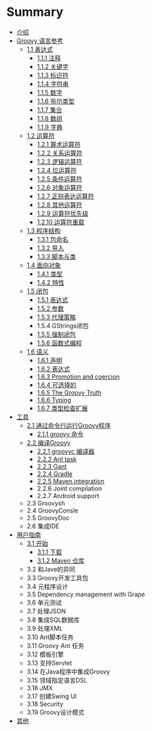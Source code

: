 # Summary

* [介绍](README.md)
* [Groovy 语言参考](chapter1/README.md)
   * [1.1 表达式](chapter1/11_biao_da_shi/11_biao_da_shi.md)
       * [1.1.1 注释](chapter1/11_biao_da_shi/111_zhu_shi.md)
       * [1.1.2 关键字](chapter1/11_biao_da_shi/112_guan_jian_zi.md)
       * [1.1.3 标识符](chapter1/11_biao_da_shi/113_biao_shi_fu.md)
       * [1.1.4 字符串](chapter1/11_biao_da_shi/114_zi_fu_chuan.md)
       * [1.1.5 数字](chapter1/11_biao_da_shi/115_shu_zi.md)
       * [1.1.6 布尔类型](chapter1/11_biao_da_shi/116_bu_er_lei_xing.md)
       * [1.1.7 集合](chapter1/11_biao_da_shi/117_ji_he.md)
       * [1.1.8 数组](chapter1/11_biao_da_shi/118_shu_zu.md)
       * [1.1.9 字典](chapter1/11_biao_da_shi/119_zi_dian.md)
   * [1.2 运算符](chapter1/12_yun_suan_fu/12_yun_suan_fu.md)
       * [1.2.1 算术运算符](chapter1/12_yun_suan_fu/121_suan_zhu_yun_suan_fu.md)
       * [1.2.2 关系运算符](chapter1/12_yun_suan_fu/122_guan_xi_yun_suan_fu.md)
       * [1.2.3 逻辑运算符](chapter1/12_yun_suan_fu/123_luo_ji_yun_suan_fu.md)
       * [1.2.4 位运算符](chapter1/12_yun_suan_fu/124_wei_yun_suan_fu.md)
       * [1.2.5 条件运算符](chapter1/12_yun_suan_fu/125_tiao_jian_yun_suan_fu.md)
       * [1.2.6 对象运算符](chapter1/12_yun_suan_fu/126_dui_xiang_yun_suan_fu.md)
       * [1.2.7 正则表达运算符](chapter1/12_yun_suan_fu/127_zheng_ze_biao_da_yun_suan_fu.md)
       * [1.2.8 其他运算符](chapter1/12_yun_suan_fu/128_qi_ta_yun_suan_fu.md)
       * [1.2.9 运算符优先级](chapter1/12_yun_suan_fu/129_yun_suan_fu_you_xian_ji.md)
       * [1.2.10 运算符重载](chapter1/12_yun_suan_fu/1210_yun_suan_fu_zhong_zai.md)
   * [1.3 程序结构](chapter1/13_cheng_xu_jie_gou/13_cheng_xu_jie_gou.md)
       * [1.3.1 包命名](chapter1/13_cheng_xu_jie_gou/131_bao_ming_ming.md)
       * [1.3.2 导入](chapter1/13_cheng_xu_jie_gou/132_dao_ru.md)
       * [1.3.3 脚本与类](chapter1/13_cheng_xu_jie_gou/133_jiao_ben_yu_lei.md)
   * [1.4 面向对象](chapter1/14_mian_xiang_dui_xiang/14_mian_xiang_dui_xiang.md)
       * [1.4.1 类型](chapter1/14_mian_xiang_dui_xiang/141_lei_xing.md)
       * [1.4.2 特性](chapter1/14_mian_xiang_dui_xiang/142_te_xing.md)
   * [1.5 闭包](chapter1/15_bi_bao/15_bi_bao.md)
       * [1.5.1 表达式](chapter1/15_bi_bao/151_biao_da_shi.md)
       * [1.5.2 参数](chapter1/15_bi_bao/152_can_shu.md)
       * [1.5.3 代理策略](chapter1/15_bi_bao/153_dai_li_ce_lve.md)
       * 1.5.4 GStrings闭包
       * [1.5.5 强制闭包](chapter1/15_bi_bao/155_qiang_zhi_bi_bao.md)
       * [1.5.6 函数式编程](chapter1/15_bi_bao/156_han_shu_shi_bian_cheng.md)
   * [1.6 语义](chapter1/16_yu_yi/16_yu_yi.md)
       * [1.6.1 声明](chapter1/16_yu_yi/161_sheng_ming.md)
       * [1.6.2 表达式](chapter1/16_yu_yi/162_biao_da_shi.md)
       * [1.6.3 Promotion and coercion](chapter1/16_yu_yi/163_promotion_and_coercion.md)
       * [1.6.4 可选择的](chapter1/16_yu_yi/164_ke_xuan_ze_de.md)
       * [1.6.5 The Groovy Truth](chapter1/16_yu_yi/165_the_groovy_truth.md)
       * [1.6.6 Typing](chapter1/16_yu_yi/166_typing.md)
       * [1.6.7 类型检查扩展](chapter1/16_yu_yi/167_lei_xing_jian_cha_kuo_zhan.md)
* [工具](chapter2/README.md)
   * [2.1 通过命令行运行Groovy程序](chapter2/21_tong_guo_ming_ling_xing_yun_xing_groovy_cheng_x/21_tong_guo_ming_ling_xing_yun_xing_groovy_cheng_x_.md)
       * [2.1.1 groovy 命令](chapter2/21_tong_guo_ming_ling_xing_yun_xing_groovy_cheng_x/211_groovy_ming_ling.md)
   * [2.2 编译Groovy](chapter2/22_bian_yi_groovy/22_bian_yi_groovy.md)
       * [2.2.1 groovyc 编译器](chapter2/22_bian_yi_groovy/221_groovyc_bian_yi_qi.md)
       * [2.2.2 Ant task](chapter2/22_bian_yi_groovy/222_ant_task.md)
       * [2.2.3 Gant](chapter2/22_bian_yi_groovy/223_gant.md)
       * [2.2.4 Gradle](chapter2/22_bian_yi_groovy/224_gradle.md)
       * [2.2.5 Maven integration](chapter2/22_bian_yi_groovy/225_maven_integration.md)
       * 2.2.6 Joint compilation
       * 2.2.7 Android support
   * 2.3 Groovysh
   * 2.4 GroovyConsle
   * 2.5 GroovyDoc
   * 2.6 集成IDE
* [用户指南](chapter3/README.md)
   * [3.1 开始](chapter3/31_kai_shi/31_kai_shi.md)
       * [3.1.1 下载](chapter3/31_kai_shi/311_xia_zai.md)
       * [3.1.2 Maven 仓库](chapter3/31_kai_shi/312_maven_cang_ku.md)
   * 3.2 和Jave的异同
   * 3.3 Groovy开发工具包
   * 3.4 元程序设计
   * 3.5 Dependency management with Grape
   * 3.6 单元测试
   * 3.7 处理JSON
   * 3.8 集成SQL数据库
   * 3.9 处理XML
   * 3.10 Ant脚本任务
   * 3.11 Groovy Ant 任务
   * 3.12 模板引擎
   * 3.13 支持Servlet
   * 3.14 在Java程序中集成Groovy
   * 3.15 领域指定语言DSL
   * 3.16 JMX
   * 3.17 创建Swing UI
   * 3.18 Security
   * 3.19 Groovy设计模式
* [其他](chapter4/README.md)

